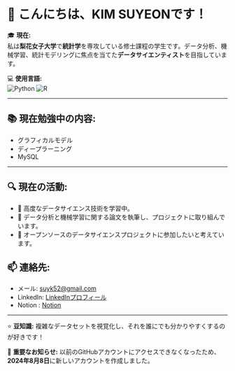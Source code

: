 # 👋 こんにちは、KIM SUYEONです！

🎓 **現在:**  
私は**梨花女子大学**で**統計学**を専攻している修士課程の学生です。データ分析、機械学習、統計モデリングに焦点を当てた**データサイエンティスト**を目指しています。

💻 **使用言語:**  
![Python](https://img.shields.io/badge/Python-3776AB?style=for-the-badge&logo=python&logoColor=white)
![R](https://img.shields.io/badge/R-276DC3?style=for-the-badge&logo=r&logoColor=white)

---

## 📚 **現在勉強中の内容:**
- グラフィカルモデル
- ディープラーニング
- MySQL

---

## 🔍 **現在の活動:**
- 🌱 高度なデータサイエンス技術を学習中。
- 📝 データ分析と機械学習に関する論文を執筆し、プロジェクトに取り組んでいます。
- 🤝 オープンソースのデータサイエンスプロジェクトに参加したいと考えています。

## 📫 **連絡先:**
- メール: [suyk52@gmail.com](mailto:suyk52@gmail.com)
- LinkedIn: [LinkedInプロフィール](https://www.linkedin.com/in/suyeon-kim-688360317/)
- Notion : [Notion](https://www.notion.so/c12777c8a0734946adc58d9d0b217752)
---

⭐️ **豆知識:** 複雑なデータセットを視覚化し、それを誰にでも分かりやすくするのが好きです！

🚩 **重要なお知らせ:** 以前のGitHubアカウントにアクセスできなくなったため、**2024年8月8日**に新しいアカウントを作成しました。

